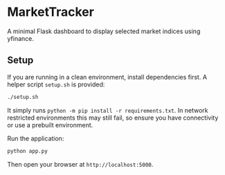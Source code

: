 # MarketTracker

A minimal Flask dashboard to display selected market indices using yfinance.

## Setup

If you are running in a clean environment, install dependencies first.  A helper
script `setup.sh` is provided:

```bash
./setup.sh
```

It simply runs `python -m pip install -r requirements.txt`.  In network
restricted environments this may still fail, so ensure you have connectivity or
use a prebuilt environment.

Run the application:

```bash
python app.py
```

Then open your browser at `http://localhost:5000`.

